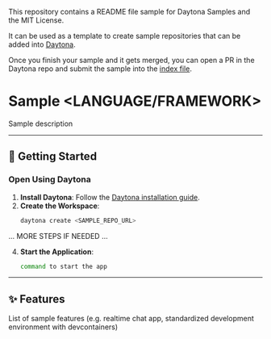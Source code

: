 This repository contains a README file sample for Daytona Samples and the MIT License.

It can be used as a template to create sample repositories that can be added into [Daytona](https://github.com/daytonaio/daytona).

Once you finish your sample and it gets merged, you can open a PR in the Daytona repo and submit the sample into the [index file](https://github.com/daytonaio/daytona/blob/main/hack/samples/index.json).

# Sample <LANGUAGE/FRAMEWORK>

Sample description

---

## 🚀 Getting Started  

### Open Using Daytona  

1. **Install Daytona**: Follow the [Daytona installation guide](https://www.daytona.io/docs/installation/installation/).  
2. **Create the Workspace**:  
   ```bash  
   daytona create <SAMPLE_REPO_URL> 
   ```  

... MORE STEPS IF NEEDED ...

4. **Start the Application**:  
   ```bash  
   command to start the app
   ```  

---

## ✨ Features  

List of sample features (e.g. realtime chat app, standardized development environment with devcontainers)